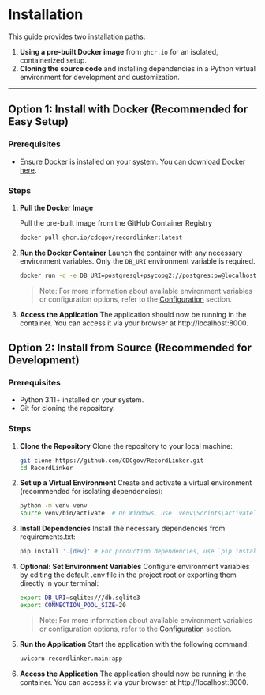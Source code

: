 # Installation

This guide provides two installation paths:

1. **Using a pre-built Docker image** from `ghcr.io` for an isolated, containerized setup.
2. **Cloning the source code** and installing dependencies in a Python virtual environment for development and customization.

---

## Option 1: Install with Docker (Recommended for Easy Setup)

### Prerequisites

- Ensure Docker is installed on your system. You can download Docker [here](https://docs.docker.com/get-docker/).

### Steps

1. **Pull the Docker Image**

    Pull the pre-built image from the GitHub Container Registry

    ```bash
    docker pull ghcr.io/cdcgov/recordlinker:latest
    ```
    
1. **Run the Docker Container**
    Launch the container with any necessary environment variables.  Only the `DB_URI` environment variable is required.

    ```bash
    docker run -d -e DB_URI=postgresql+psycopg2://postgres:pw@localhost:5432/postgres -p 8000:8000 ghcr.io/cdcgov/recordlinker:latest
    ```

    > Note: For more information about available environment variables or configuration options, refer to the [Configuration](configuration.md) section.

1. **Access the Application**
    The application should now be running in the container. You can access it via your browser at http://localhost:8000.


## Option 2: Install from Source (Recommended for Development)

### Prerequisites

- Python 3.11+ installed on your system.
- Git for cloning the repository.

### Steps

1. **Clone the Repository**
    Clone the repository to your local machine:

    ```bash
    git clone https://github.com/CDCgov/RecordLinker.git
    cd RecordLinker
    ```

1. **Set up a Virtual Environment**
    Create and activate a virtual environment (recommended for isolating dependencies):

    ```bash
    python -m venv venv
    source venv/bin/activate  # On Windows, use `venv\Scripts\activate`
    ```

1. **Install Dependencies**
    Install the necessary dependencies from requirements.txt:

    ```bash
    pip install '.[dev]' # For production dependencies, use `pip install .[prod]`
    ```

1. **Optional: Set Environment Variables**
    Configure environment variables by editing the default .env file in the project root or exporting them directly in your terminal:

    ```bash
    export DB_URI=sqlite:///db.sqlite3
    export CONNECTION_POOL_SIZE=20
    ```

    > Note: For more information about available environment variables or configuration options, refer to the [Configuration](configuration.md) section.

1. **Run the Application**
Start the application with the following command:

    ```bash
    uvicorn recordlinker.main:app
    ```

1. **Access the Application**
The application should now be running in the container. You can access it via your browser at http://localhost:8000.

